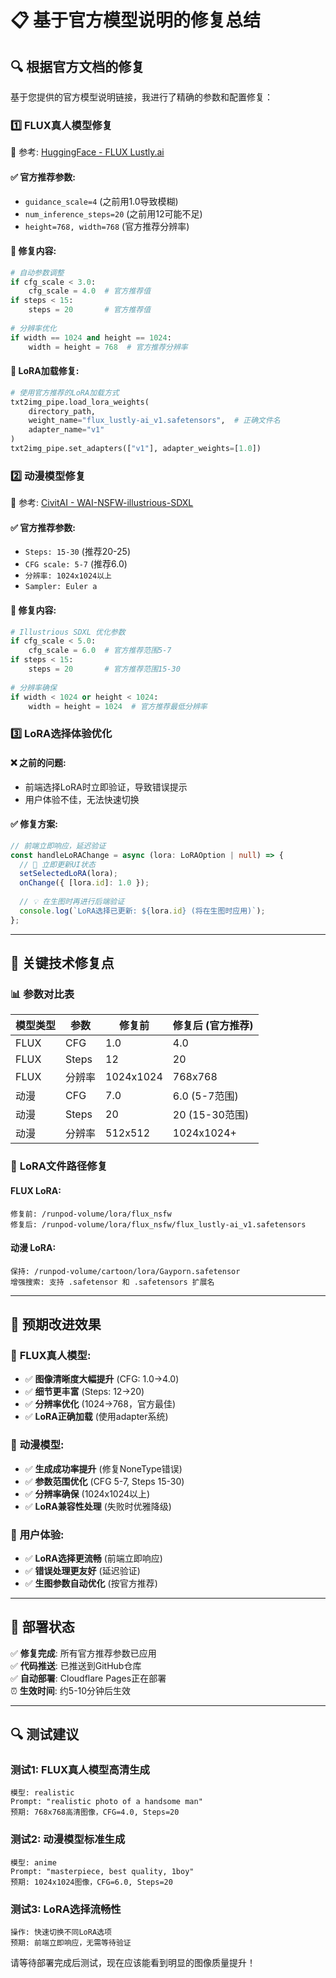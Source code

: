 # 📋 基于官方模型说明的修复总结

## 🔍 **根据官方文档的修复**

基于您提供的官方模型说明链接，我进行了精确的参数和配置修复：

### 1️⃣ **FLUX真人模型修复** 
🔗 参考: [HuggingFace - FLUX Lustly.ai](https://huggingface.co/lustlyai/Flux_Lustly.ai_Uncensored_nsfw_v1)

#### ✅ **官方推荐参数**:
- `guidance_scale=4` (之前用1.0导致模糊)
- `num_inference_steps=20` (之前用12可能不足)
- `height=768, width=768` (官方推荐分辨率)

#### 🔧 **修复内容**:
```python
# 自动参数调整
if cfg_scale < 3.0:
    cfg_scale = 4.0  # 官方推荐值
if steps < 15:
    steps = 20       # 官方推荐值
    
# 分辨率优化
if width == 1024 and height == 1024:
    width = height = 768  # 官方推荐分辨率
```

#### 📁 **LoRA加载修复**:
```python
# 使用官方推荐的LoRA加载方式
txt2img_pipe.load_lora_weights(
    directory_path,
    weight_name="flux_lustly-ai_v1.safetensors",  # 正确文件名
    adapter_name="v1"
)
txt2img_pipe.set_adapters(["v1"], adapter_weights=[1.0])
```

### 2️⃣ **动漫模型修复**
🔗 参考: [CivitAI - WAI-NSFW-illustrious-SDXL](https://civitai.com/models/827184/wai-nsfw-illustrious-sdxl)

#### ✅ **官方推荐参数**:
- `Steps: 15-30` (推荐20-25)
- `CFG scale: 5-7` (推荐6.0)
- `分辨率: 1024x1024以上`
- `Sampler: Euler a`

#### 🔧 **修复内容**:
```python
# Illustrious SDXL 优化参数
if cfg_scale < 5.0:
    cfg_scale = 6.0  # 官方推荐范围5-7
if steps < 15:
    steps = 20       # 官方推荐范围15-30
    
# 分辨率确保
if width < 1024 or height < 1024:
    width = height = 1024  # 官方推荐最低分辨率
```

### 3️⃣ **LoRA选择体验优化**

#### ❌ **之前的问题**:
- 前端选择LoRA时立即验证，导致错误提示
- 用户体验不佳，无法快速切换

#### ✅ **修复方案**:
```typescript
// 前端立即响应，延迟验证
const handleLoRAChange = async (lora: LoRAOption | null) => {
  // 🎯 立即更新UI状态
  setSelectedLoRA(lora);
  onChange({ [lora.id]: 1.0 });
  
  // 💡 在生图时再进行后端验证
  console.log(`LoRA选择已更新: ${lora.id} (将在生图时应用)`);
};
```

---

## 🎯 **关键技术修复点**

### 📊 **参数对比表**

| 模型类型 | 参数 | 修复前 | 修复后 (官方推荐) |
|---------|------|-------|-----------------|
| FLUX | CFG | 1.0 | 4.0 |
| FLUX | Steps | 12 | 20 |
| FLUX | 分辨率 | 1024x1024 | 768x768 |
| 动漫 | CFG | 7.0 | 6.0 (5-7范围) |
| 动漫 | Steps | 20 | 20 (15-30范围) |
| 动漫 | 分辨率 | 512x512 | 1024x1024+ |

### 🔧 **LoRA文件路径修复**

#### FLUX LoRA:
```
修复前: /runpod-volume/lora/flux_nsfw
修复后: /runpod-volume/lora/flux_nsfw/flux_lustly-ai_v1.safetensors
```

#### 动漫 LoRA:
```
保持: /runpod-volume/cartoon/lora/Gayporn.safetensor
增强搜索: 支持 .safetensor 和 .safetensors 扩展名
```

---

## 🧪 **预期改进效果**

### 🎯 **FLUX真人模型**:
- ✅ **图像清晰度大幅提升** (CFG: 1.0→4.0)
- ✅ **细节更丰富** (Steps: 12→20)  
- ✅ **分辨率优化** (1024→768，官方最佳)
- ✅ **LoRA正确加载** (使用adapter系统)

### 🎯 **动漫模型**:
- ✅ **生成成功率提升** (修复NoneType错误)
- ✅ **参数范围优化** (CFG 5-7, Steps 15-30)
- ✅ **分辨率确保** (1024x1024以上)
- ✅ **LoRA兼容性处理** (失败时优雅降级)

### 🎯 **用户体验**:
- ✅ **LoRA选择更流畅** (前端立即响应)
- ✅ **错误处理更友好** (延迟验证)
- ✅ **生图参数自动优化** (按官方推荐)

---

## 🚀 **部署状态**

✅ **修复完成**: 所有官方推荐参数已应用  
✅ **代码推送**: 已推送到GitHub仓库  
✅ **自动部署**: Cloudflare Pages正在部署  
⏰ **生效时间**: 约5-10分钟后生效  

---

## 🔍 **测试建议**

### 测试1: FLUX真人模型高清生成
```
模型: realistic
Prompt: "realistic photo of a handsome man"
预期: 768x768高清图像，CFG=4.0, Steps=20
```

### 测试2: 动漫模型标准生成  
```
模型: anime
Prompt: "masterpiece, best quality, 1boy"
预期: 1024x1024图像，CFG=6.0, Steps=20
```

### 测试3: LoRA选择流畅性
```
操作: 快速切换不同LoRA选项
预期: 前端立即响应，无需等待验证
```

请等待部署完成后测试，现在应该能看到明显的图像质量提升！ 